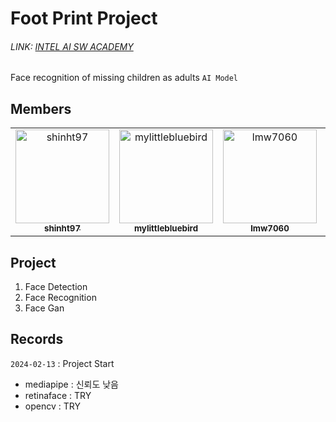 
# Foot Print Project

###### LINK: [INTEL AI SW ACADEMY](https://kg.korchamhrd.net/education/professionalSkillEduDetail.do?rootMenuId=3417&menuId=3422&gaebalwon_cd=04000&gwajeong_no=M2023028)
Face recognition of missing children as adults `AI Model`


## Members

<table>
  <tbody>
      <td align="center" valign="top" width="25%"><a href="https://github.com/shinht97"><img src="https://avatars.githubusercontent.com/u/71716980?v=4" width="150px;" alt="shinht97"/><br /><sub><b>shinht97</b></sub></a></td>
      <td align="center" valign="top" width="25%"><a href="https://github.com/mylittlebluebird"><img src="https://avatars.githubusercontent.com/u/153490751?v=4" width="150px;" alt="mylittlebluebird"/><br /><sub><b>mylittlebluebird</b></sub></a></td>
      <td align="center" valign="top" width="25%"><a href="https://github.com/lmw7060"><img src="https://avatars.githubusercontent.com/u/62680187?v=4" width="150px;" alt="lmw7060"/><br /><sub><b>lmw7060</b></sub></a></td>
      <td align="center" valign="top" width="25%"><a href="https://github.com/JEONGMOONKIM"><img src="https://avatars.githubusercontent.com/u/153802861?v=4" width="150px;" alt="JEONGMOONKIM"/><br /><sub><b>JEONGMOONKIM</b></sub></a></td>
      
  </tbody>
</table>

## Project
1. Face Detection
2. Face Recognition
3. Face Gan


## Records
`2024-02-13` : Project Start
- mediapipe : 신뢰도 낮음
- retinaface : TRY
- opencv : TRY